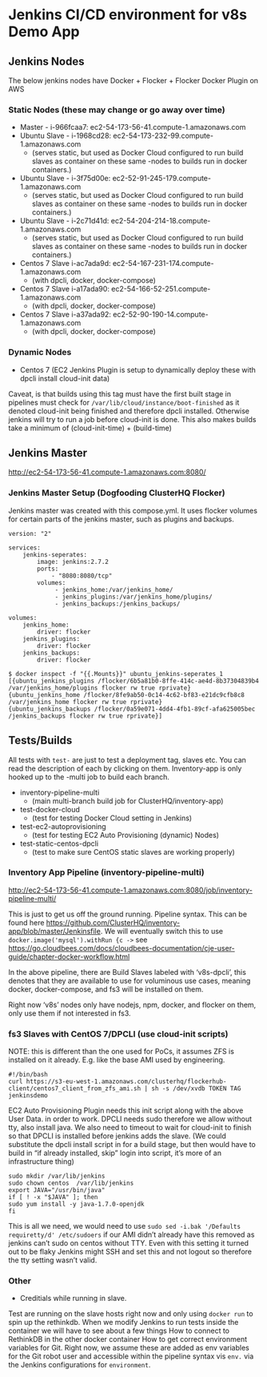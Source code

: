 # Jenkins CI/CD environment for v8s Demo App

## Jenkins Nodes

The below jenkins nodes have Docker + Flocker + Flocker Docker Plugin on AWS

### Static Nodes (these may change or go away over time)
 - Master - i-966fcaa7: ec2-54-173-56-41.compute-1.amazonaws.com
 - Ubuntu Slave - i-1968cd28: ec2-54-173-232-99.compute-1.amazonaws.com 
   - (serves static, but used as Docker Cloud configured to run build slaves as container on these same -nodes to builds run in docker containers.)
 - Ubuntu Slave - i-3f75d00e: ec2-52-91-245-179.compute-1.amazonaws.com
   - (serves static, but used as Docker Cloud configured to run build slaves as container on these same -nodes to builds run in docker containers.)
- Ubuntu Slave - i-2c71d41d: ec2-54-204-214-18.compute-1.amazonaws.com
   - (serves static, but used as Docker Cloud configured to run build slaves as container on these same -nodes to builds run in docker containers.)
- Centos 7 Slave i-ac7ada9d: ec2-54-167-231-174.compute-1.amazonaws.com
   - (with dpcli, docker, docker-compose)
- Centos 7 Slave i-a17ada90: ec2-54-166-52-251.compute-1.amazonaws.com
   - (with dpcli, docker, docker-compose)
- Centos 7 Slave i-a37ada92: ec2-52-90-190-14.compute-1.amazonaws.com
   - (with dpcli, docker, docker-compose)

### Dynamic Nodes
 - Centos 7 (EC2 Jenkins Plugin is setup to dynamically deploy these with dpcli install cloud-init data)

Caveat, is that builds using this tag must have the first built stage in pipelines must check for `/var/lib/cloud/instance/boot-finished` as it denoted cloud-init being finished and therefore dpcli installed. Otherwise jenkins will try to run a job before cloud-init is done.
This also makes builds take a minimum of (cloud-init-time) + (build-time) 

## Jenkins Master
http://ec2-54-173-56-41.compute-1.amazonaws.com:8080/ 

### Jenkins Master Setup (Dogfooding ClusterHQ Flocker)
Jenkins master was created with this compose.yml. It uses flocker volumes for certain parts of the jenkins master, such as plugins and backups.

```
version: "2"

services:
    jenkins-seperates:
        image: jenkins:2.7.2
        ports:
            - "8080:8080/tcp"
        volumes:
             - jenkins_home:/var/jenkins_home/
             - jenkins_plugins:/var/jenkins_home/plugins/
             - jenkins_backups:/jenkins_backups/

volumes:
    jenkins_home:
        driver: flocker
    jenkins_plugins:
        driver: flocker
    jenkins_backups:
        driver: flocker
```

```
$ docker inspect -f "{{.Mounts}}" ubuntu_jenkins-seperates_1
[{ubuntu_jenkins_plugins /flocker/6b5a81b0-8ffe-414c-ae4d-8b37304839b4 /var/jenkins_home/plugins flocker rw true rprivate} 
{ubuntu_jenkins_home /flocker/8fe9ab50-0c14-4c62-bf83-e21dc9cfb8c8 /var/jenkins_home flocker rw true rprivate} 
{ubuntu_jenkins_backups /flocker/0a59e071-4dd4-4fb1-89cf-afa625005bec /jenkins_backups flocker rw true rprivate}]
```

## Tests/Builds
All tests with `test-` are just to test a deployment tag, slaves etc. You can read the description of each by clicking on them. Inventory-app is only hooked up to the -multi job to build each branch.
   
- inventory-pipeline-multi
  - (main multi-branch build job for ClusterHQ/inventory-app)
- test-docker-cloud
  - (test for testing Docker Cloud setting in Jenkins)
- test-ec2-autoprovisioning
  - (test for testing EC2 Auto Provisioning (dynamic) Nodes)
- test-static-centos-dpcli
  - (test to make sure CentOS static slaves are working properly)

 
### Inventory App Pipeline (inventory-pipeline-multi)

http://ec2-54-173-56-41.compute-1.amazonaws.com:8080/job/inventory-pipeline-multi/ 

This is just to get us off the ground running. Pipeline syntax. This can be found here https://github.com/ClusterHQ/inventory-app/blob/master/Jenkinsfile. We will eventually switch this to use `docker.image('mysql').withRun {c ->` see https://go.cloudbees.com/docs/cloudbees-documentation/cje-user-guide/chapter-docker-workflow.html 

In the above pipeline, there are Build Slaves labeled with ‘v8s-dpcli’, this denotes that they are available to use for voluminous use cases, meaning docker, docker-compose, and fs3 will be installed on them.

Right now ‘v8s’ nodes only have nodejs, npm, docker, and flocker on them, only use them if not interested in fs3.


### fs3 Slaves with CentOS 7/DPCLI (use cloud-init scripts)

NOTE: this is different than the one used for PoCs, it assumes ZFS is installed on it already. E.g. like the base AMI used by engineering.

```
#!/bin/bash
curl https://s3-eu-west-1.amazonaws.com/clusterhq/flockerhub-client/centos7_client_from_zfs_ami.sh | sh -s /dev/xvdb TOKEN TAG jenkinsdemo
```

EC2 Auto Provisioning Plugin needs this init script along with the above User Data. in order to work. DPCLI needs sudo therefore we allow without tty, also install java. We also need to timeout to wait for cloud-init to finish so that DPCLI is installed before jenkins adds the slave.
(We could substitute the dpcli install script in for a build stage, but then would have to build in “if already installed, skip” login into script, it’s more of an infrastructure thing)

```
sudo mkdir /var/lib/jenkins
sudo chown centos  /var/lib/jenkins
export JAVA="/usr/bin/java"
if [ ! -x "$JAVA" ]; then
sudo yum install -y java-1.7.0-openjdk
fi
```

This is all we need, we would need to use `sudo sed -i.bak '/Defaults    requiretty/d' /etc/sudoers` if our AMI didn’t already have this removed as jenkins can’t sudo on centos without TTY. Even with this setting it turned out to be flaky Jenkins might SSH and set this and not logout so therefore the tty setting wasn’t valid.

### Other
 - Creditials while running in slave.

Test are running on the slave hosts right now and only using `docker run` to spin up the rethinkdb.
When we modify Jenkins to run tests inside the container we will have to see about a few things
How to connect to RethinkDB in the other docker container
How to get correct environment variables for Git.
Right now, we assume these are added as env variables for the Git robot user and accessible within the pipeline syntax vis `env.` via the Jenkins configurations for `environment`.

